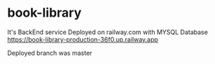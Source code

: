 # book-library
It's BackEnd service
Deployed on railway.com with MYSQL Database
https://book-library-production-36f0.up.railway.app

Deployed branch was master
